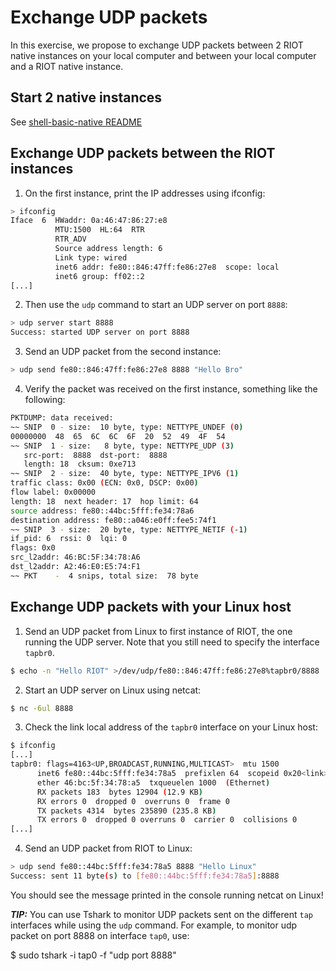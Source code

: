 # Exchange UDP packets

In this exercise, we propose to exchange UDP packets between 2 RIOT native
instances on your local computer and between your local computer and a RIOT
native instance.

## Start 2 native instances

See [shell-basic-native README](https://github.com/aabadie/riot-course-exercises/tree/master/riot-networking/shell-basic-native#)

## Exchange UDP packets between the RIOT instances

1. On the first instance, print the IP addresses using ifconfig:
  ```sh
  > ifconfig
  Iface  6  HWaddr: 0a:46:47:86:27:e8
            MTU:1500  HL:64  RTR  
            RTR_ADV  
            Source address length: 6
            Link type: wired
            inet6 addr: fe80::846:47ff:fe86:27e8  scope: local
            inet6 group: ff02::2
  [...]
  ```


2. Then use the `udp` command to start an UDP server on port `8888`:
  ```sh
  > udp server start 8888
  Success: started UDP server on port 8888
  ```

3. Send an UDP packet from the second instance:
  ```sh
  > udp send fe80::846:47ff:fe86:27e8 8888 "Hello Bro"
  ```

4. Verify the packet was received on the first instance, something like the
  following:
  ```sh
  PKTDUMP: data received:
  ~~ SNIP  0 - size:  10 byte, type: NETTYPE_UNDEF (0)
  00000000  48  65  6C  6C  6F  20  52  49  4F  54
  ~~ SNIP  1 - size:   8 byte, type: NETTYPE_UDP (3)
     src-port:  8888  dst-port:  8888
     length: 18  cksum: 0xe713
  ~~ SNIP  2 - size:  40 byte, type: NETTYPE_IPV6 (1)
  traffic class: 0x00 (ECN: 0x0, DSCP: 0x00)
  flow label: 0x00000
  length: 18  next header: 17  hop limit: 64
  source address: fe80::44bc:5fff:fe34:78a6
  destination address: fe80::a046:e0ff:fee5:74f1
  ~~ SNIP  3 - size:  20 byte, type: NETTYPE_NETIF (-1)
  if_pid: 6  rssi: 0  lqi: 0
  flags: 0x0
  src_l2addr: 46:BC:5F:34:78:A6
  dst_l2addr: A2:46:E0:E5:74:F1
  ~~ PKT    -  4 snips, total size:  78 byte
  ```

## Exchange UDP packets with your Linux host

1. Send an UDP packet from Linux to first instance of RIOT, the one running the
  UDP server. Note that you still need to specify the interface `tapbr0`.
  ```sh
  $ echo -n "Hello RIOT" >/dev/udp/fe80::846:47ff:fe86:27e8%tapbr0/8888
  ```

2. Start an UDP server on Linux using netcat:
  ```sh
  $ nc -6ul 8888
  ```

3. Check the link local address of the `tapbr0` interface on your Linux host:
  ```sh
  $ ifconfig
  [...]
  tapbr0: flags=4163<UP,BROADCAST,RUNNING,MULTICAST>  mtu 1500
        inet6 fe80::44bc:5fff:fe34:78a5  prefixlen 64  scopeid 0x20<link>
        ether 46:bc:5f:34:78:a5  txqueuelen 1000  (Ethernet)
        RX packets 183  bytes 12904 (12.9 KB)
        RX errors 0  dropped 0  overruns 0  frame 0
        TX packets 4314  bytes 235890 (235.8 KB)
        TX errors 0  dropped 0 overruns 0  carrier 0  collisions 0
  [...]
  ```

4. Send an UDP packet from RIOT to Linux:
  ```sh
  > udp send fe80::44bc:5fff:fe34:78a5 8888 "Hello Linux"
  Success: sent 11 byte(s) to [fe80::44bc:5fff:fe34:78a5]:8888
  ```
  You should see the message printed in the console running netcat on Linux!

**_TIP:_** You can use Tshark to monitor UDP packets sent on the
different `tap` interfaces while using the `udp` command. For example, to
monitor udp packet on port 8888 on interface `tap0`, use:

  $ sudo tshark -i tap0 -f "udp port 8888"
